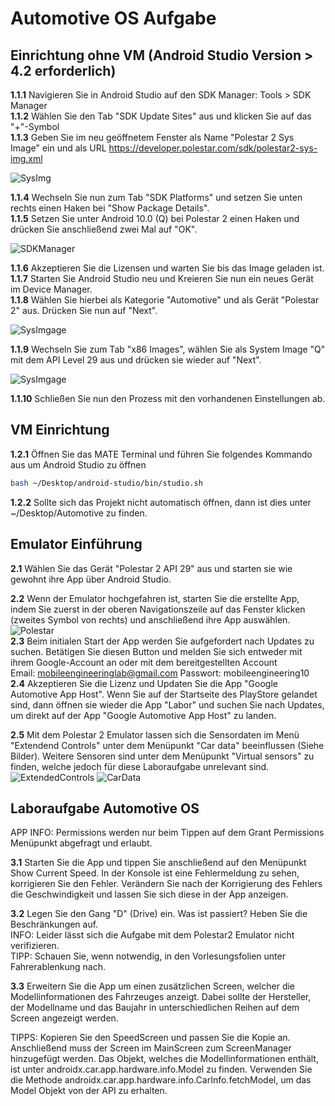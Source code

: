 # Automotive OS Aufgabe
## Einrichtung ohne VM (Android Studio Version > 4.2 erforderlich) 
**1.1.1** Navigieren Sie in Android Studio auf den SDK Manager: Tools > SDK Manager  <br />
**1.1.2** Wählen Sie den Tab "SDK Update Sites" aus und klicken Sie auf das "+"-Symbol  <br />
**1.1.3** Geben Sie im neu geöffnetem Fenster als Name "Polestar 2 Sys Image" ein und als
URL https://developer.polestar.com/sdk/polestar2-sys-img.xml  <br />

![SysImg](https://raw.githubusercontent.com/Leantar/Android-Derivates-Aufgaben/main/img/sysimg.PNG)

**1.1.4** Wechseln Sie nun zum Tab "SDK Platforms" und setzen Sie unten rechts einen Haken bei "Show Package Details".  <br />
**1.1.5** Setzen Sie unter Android 10.0 (Q) bei Polestar 2 einen Haken und drücken Sie anschließend zwei Mal auf "OK".  <br />

![SDKManager](https://raw.githubusercontent.com/Leantar/Android-Derivates-Aufgaben/main/img/manager.PNG)

**1.1.6** Akzeptieren Sie die Lizensen und warten Sie bis das Image geladen ist.  <br />
**1.1.7** Starten Sie Android Studio neu und Kreieren Sie nun ein neues Gerät im Device Manager. <br />
**1.1.8** Wählen Sie hierbei als Kategorie "Automotive" und als Gerät "Polestar 2" aus. Drücken Sie nun auf "Next". <br />

![SysImgage](https://raw.githubusercontent.com/Leantar/Android-Derivates-Aufgaben/main/img/EmulatorScreen.PNG)

**1.1.9** Wechseln Sie zum Tab "x86 Images", wählen Sie als System Image "Q" mit dem API Level 29 aus und drücken sie wieder auf "Next". <br />

![SysImgage](https://raw.githubusercontent.com/Leantar/Android-Derivates-Aufgaben/main/img/SysImageAVD.PNG)

**1.1.10** Schließen Sie nun den Prozess mit den vorhandenen Einstellungen ab. <br />


## VM Einrichtung 
**1.2.1** Öffnen Sie das MATE Terminal und führen Sie folgendes Kommando aus um Android Studio zu öffnen
```bash
bash ~/Desktop/android-studio/bin/studio.sh
```
**1.2.2** Sollte sich das Projekt nicht automatisch öffnen, dann ist dies unter ~/Desktop/Automotive zu finden.

## Emulator Einführung

**2.1** Wählen Sie das Gerät "Polestar 2 API 29" aus und starten sie wie gewohnt ihre App über Android Studio.

**2.2** Wenn der Emulator hochgefahren ist, starten Sie die erstellte App, indem Sie zuerst in der oberen Navigationszeile
auf das Fenster klicken (zweites Symbol von rechts) und anschließend ihre App auswählen.
![Polestar](https://raw.githubusercontent.com/Leantar/Android-Derivates-Aufgaben/main/img/Polestar_Screen.png)
<br />
**2.3** Beim initialen Start der App werden Sie aufgefordert nach Updates zu suchen. Betätigen Sie diesen Button und melden Sie sich
entweder mit ihrem Google-Account an oder mit dem bereitgestellten Account <br />
Email: mobileengineeringlab@gmail.com Passwort: mobileengineering10  <br />
**2.4** Akzeptieren Sie die Lizenz und Updaten Sie die App "Google Automotive App Host". Wenn Sie auf der Startseite des PlayStore gelandet sind,
dann öffnen sie wieder die App "Labor" und suchen Sie nach Updates, um direkt auf der App "Google Automotive App Host" zu landen.

**2.5** Mit dem Polestar 2 Emulator lassen sich die Sensordaten im Menü "Extendend Controls" unter dem Menüpunkt
"Car data" beeinflussen (Siehe Bilder). Weitere Sensoren sind unter dem Menüpunkt "Virtual sensors" zu finden, welche jedoch für diese Laboraufgabe 
unrelevant sind.
<br />
![ExtendedControls](https://raw.githubusercontent.com/Leantar/Android-Derivates-Aufgaben/main/img/Extended_Controls.png)
![CarData](https://raw.githubusercontent.com/Leantar/Android-Derivates-Aufgaben/main/img/Car_Data.png)


## Laboraufgabe Automotive OS

APP INFO: Permissions werden nur beim Tippen auf dem Grant Permissions Menüpunkt abgefragt und erlaubt. 

**3.1** Starten Sie die App und tippen Sie anschließend auf den Menüpunkt Show Current Speed. In der Konsole ist eine Fehlermeldung zu sehen,
korrigieren Sie den Fehler. Verändern Sie nach der Korrigierung des Fehlers die Geschwindigkeit und lassen Sie sich diese in der App anzeigen.


**3.2** Legen Sie den Gang "D" (Drive) ein. Was ist passiert? 
Heben Sie die Beschränkungen auf. <br />
INFO: Leider lässt sich die Aufgabe mit dem Polestar2 Emulator nicht verifizieren. <br />
TIPP: Schauen Sie, wenn notwendig, in den Vorlesungsfolien unter Fahrerablenkung nach.

**3.3** Erweitern Sie die App um einen zusätzlichen Screen, welcher die Modellinformationen des Fahrzeuges anzeigt. 
Dabei sollte der Hersteller, der Modellname und das Baujahr in unterschiedlichen Reihen auf dem Screen angezeigt werden. 

TIPPS: Kopieren Sie den SpeedScreen und passen Sie die Kopie an. Anschließend muss der Screen im MainScreen zum ScreenManager hinzugefügt werden.
Das Objekt, welches die Modellinformationen enthält, ist unter androidx.car.app.hardware.info.Model zu finden.
Verwenden Sie die Methode androidx.car.app.hardware.info.CarInfo.fetchModel, um das Model Objekt von der API zu erhalten.
